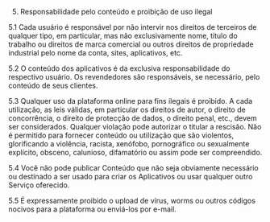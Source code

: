 5. Responsabilidade pelo conteúdo e proibição de uso ilegal

5.1 Cada usuário é responsável por não intervir nos direitos de terceiros de qualquer tipo, em particular, mas não exclusivamente nome, título do trabalho ou direitos de marca comercial ou outros direitos de propriedade industrial pelo nome da conta, sites, aplicativos, etc.

5.2 O conteúdo dos aplicativos é da exclusiva responsabilidade do respectivo usuário. Os revendedores são responsáveis, se necessário, pelo conteúdo de seus clientes.

5.3 Qualquer uso da plataforma online para fins ilegais é proibido. A cada utilização, as leis válidas, em particular os direitos de autor, o direito de concorrência, o direito de protecção de dados, o direito penal, etc., devem ser considerados. Qualquer violação pode autorizar o titular a rescisão. Não é permitido para fornecer conteúdo ou utilização que são violentos, glorificando a violência, racista, xenófobo, pornográfico ou sexualmente explícito, obsceno, calunioso, difamatório ou assim pode ser compreendido.

5.4 Você não pode publicar Conteúdo que não seja obviamente necessário ou destinado a ser usado para criar os Aplicativos ou usar qualquer outro Serviço oferecido.

5.5 É expressamente proibido o upload de vírus, worms ou outros códigos nocivos para a plataforma ou enviá-los por e-mail.